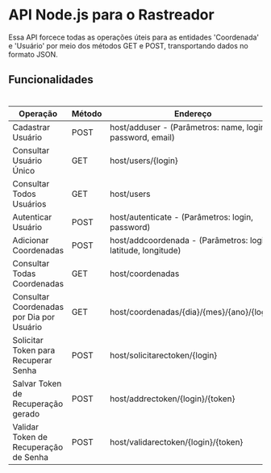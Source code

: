 # API Node.js para o Rastreador

Essa API forcece todas as operações úteis para as entidades 'Coordenada' e 'Usuário' por meio dos métodos GET e POST, transportando dados no formato JSON.

## Funcionalidades
#
| Operação | Método | Endereço |
| ------ | ------ | ------ |
| Cadastrar Usuário | POST | host/adduser - (Parâmetros: name, login, password, email) |
| Consultar Usuário Único | GET | host/users/{login} |
| Consultar Todos Usuários| GET | host/users |
| Autenticar Usuário | POST | host/autenticate - (Parâmetros: login, password)|
| Adicionar Coordenadas | POST | host/addcoordenada - (Parâmetros: login, latitude, longitude) |
| Consultar Todas Coordenadas | GET | host/coordenadas |
| Consultar Coordenadas por Dia por Usuário | GET | host/coordenadas/{dia}/{mes}/{ano}/{login} |
| Solicitar Token para Recuperar Senha | POST | host/solicitarectoken/{login} |
| Salvar Token de Recuperação gerado | POST | host/addrectoken/{login}/{token} |
| Validar Token de Recuperação de Senha | POST | host/validarectoken/{login}/{token} |